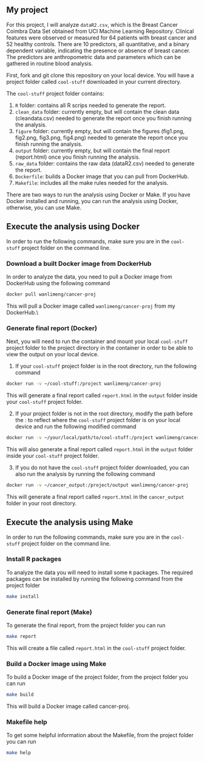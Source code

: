 ## My project

For this project, I will analyze `dataR2.csv`, which is the Breast Cancer Coimbra Data Set obtained from UCI Machine Learning Repository. Clinical features were observed or measured for 64 patients with breast cancer and 52 healthy controls. There are 10 predictors, all quantitative, and a binary dependent variable, indicating the presence or absence of breast cancer.
The predictors are anthropometric data and parameters which can be gathered in routine blood analysis.

First, fork and git clone this repository on your local device. You will have a project folder called `cool-stuff` downloaded in your current directory.

The `cool-stuff` project folder contains:

1. `R` folder: contains all R scrips needed to generate the report.
2. `clean_data` folder: currently empty, but will contain the clean data (cleandata.csv) needed to generate the report once you finish running the analysis.
3. `figure` folder: currently empty, but will contain the figures (fig1.png, fig2.png, fig3.png, fig4.png) needed to generate the report once you finish running the analysis.
4. `output` folder: currently empty, but will contain the final report (report.html) once you finish running the analysis.
5. `raw_data` folder: contains the raw data (dataR2.csv) needed to generate the report.
6. `Dockerfile`: builds a Docker image that you can pull from DockerHub.
7. `Makefile`: includes all the make rules needed for the analysis.

There are two ways to run the analysis using Docker or Make. If you have Docker installed and running, you can run the analysis using Docker, otherwise, you can use Make.



## Execute the analysis using Docker
In order to run the following commands, make sure you are in the `cool-stuff` project folder on the command line.

### Download a built Docker image from DockerHub
In order to analyze the data, you need to pull a Docker image from DockerHub using the following command

``` bash
docker pull wanlimeng/cancer-proj
```

This will pull a Docker image called `wanlimeng/cancer-proj` from my DockerHub.\

### Generate final report (Docker)
Next, you will need to run the container and mount your local `cool-stuff` project folder to the project directory in the container in order to be able to view the output on your local device.

1. If your `cool-stuff` project folder is in the root directory, run the following command

``` bash
docker run -v ~/cool-stuff:/project wanlimeng/cancer-proj
```

This will generate a final report called `report.html` in the `output` folder inside your `cool-stuff` project folder. 


2. If your project folder is not in the root directory, modify the path before the : to reflect where the `cool-stuff` project folder is on your local device and run the following modified command

``` bash
docker run -v ~/your/local/path/to/cool-stuff:/project wanlimeng/cancer-proj
```

This will also generate a final report called `report.html` in the `output` folder inside your `cool-stuff` project folder. 


3. If you do not have the `cool-stuff` project folder downloaded, you can also run the analysis by running the following command

``` bash
docker run -v ~/cancer_output:/project/output wanlimeng/cancer-proj
```

This will generate a final report called `report.html` in the `cancer_output` folder in your root directory.



## Execute the analysis using Make
In order to run the following commands, make sure you are in the `cool-stuff` project folder on the command line.

### Install R packages
To analyze the data you will need to install some `R` packages. The required packages can be installed by running the following command from the project folder

``` bash
make install
```

### Generate final report (Make)
To generate the final report, from the project folder you can run

``` bash
make report
```

This will create a file called `report.html` in the `cool-stuff` project folder.

### Build a Docker image using Make
To build a Docker image of the project folder, from the project folder you can run

``` bash
make build
```

This will build a Docker image called cancer-proj.

### Makefile help
To get some helpful information about the Makefile, from the project folder you can run

``` bash
make help
```
